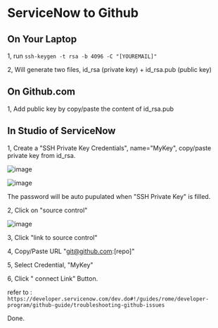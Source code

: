 # ServiceNow to Github
## On Your Laptop
1, run `ssh-keygen -t rsa -b 4096 -C "[YOUREMAIL]"`

2, Will generate two files, id_rsa (private key) + id_rsa.pub (public key)
## On Github.com
1, Add public key by copy/paste the content of id_rsa.pub

## In Studio of ServiceNow
1, Create a "SSH Private Key Credentials", name="MyKey", copy/paste private key from id_rsa.

![image](https://user-images.githubusercontent.com/89544426/154189101-aecf0961-7464-4380-b596-cd0ca25af1ff.png)

![image](https://user-images.githubusercontent.com/89544426/153349412-0c05f2d5-5b13-47ed-9ef8-4177c1cdc837.png)


The password will be auto pupulated when "SSH Private Key" is filled.

2, Click on "source control"

![image](https://user-images.githubusercontent.com/89544426/152921938-4956f8c7-fbbc-4e2f-8d2c-055a7fb02996.png)

3, Click "link to source control"

4, Copy/Paste URL "git@github.com:[repo]"

5, Select Credential, "MyKey"

6, Click " connect Link" Button.

refer to : `https://developer.servicenow.com/dev.do#!/guides/rome/developer-program/github-guide/troubleshooting-github-issues`

Done.

